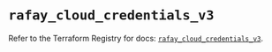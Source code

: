 # `rafay_cloud_credentials_v3`

Refer to the Terraform Registry for docs: [`rafay_cloud_credentials_v3`](https://registry.terraform.io/providers/rafaysystems/rafay/1.1.52/docs/resources/cloud_credentials_v3).
